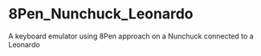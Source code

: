 # 8Pen_Nunchuck_Leonardo
A keyboard emulator using 8Pen approach on a Nunchuck connected to a Leonardo
